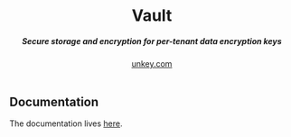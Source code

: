 <div align="center">
    <h1 align="center">Vault</h1>
    <h5>Secure storage and encryption for per-tenant data encryption keys</h5>
</div>

<div align="center">
  <a href="https://go.unkey.com">unkey.com</a>
</div>
<br/>



## Documentation

The documentation lives [here](https://www.unkey.com/docs/contributing/services/agent/configuration).
